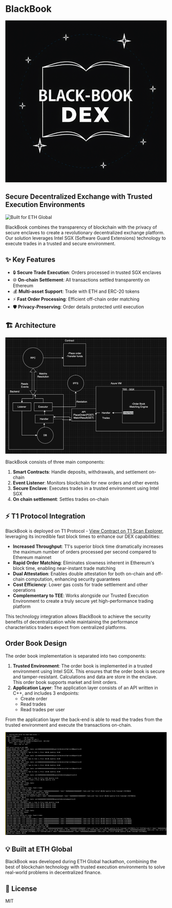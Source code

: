 #  BlackBook

![BlackBook Logo](logobb.png)

## Secure Decentralized Exchange with Trusted Execution Environments

![Built for ETH Global](https://img.shields.io/badge/Built%20for-ETH%20Global-blue)

BlackBook combines the transparency of blockchain with the privacy of secure enclaves to create a revolutionary decentralized exchange platform. Our solution leverages Intel SGX (Software Guard Extensions) technology to execute trades in a trusted and secure environment.

## ✨ Key Features

- 🔒 **Secure Trade Execution**: Orders processed in trusted SGX enclaves
- 🌐 **On-chain Settlement**: All transactions settled transparently on Ethereum
- 💰 **Multi-asset Support**: Trade with ETH and ERC-20 tokens
- ⚡ **Fast Order Processing**: Efficient off-chain order matching
- 🛡️ **Privacy-Preserving**: Order details protected until execution

## 🏗️ Architecture

![DexTrustEE Architecture](diagram.png)

BlackBook consists of three main components:

1. **Smart Contracts**: Handle deposits, withdrawals, and settlement on-chain
2. **Event Listener**: Monitors blockchain for new orders and other events
3. **Secure Enclave**: Executes trades in a trusted environment using Intel SGX
4. **On chain settlement**: Settles trades on-chain

## ⚡ T1 Protocol Integration

BlackBook is deployed on T1 Protocol - [View Contract on T1 Scan Explorer](https://explorer.v006.t1protocol.com/address/0x934F38B0B492d77bdD4d2e5800476e514fe89437?tab=contract), leveraging its incredible fast block times to enhance our DEX capabilities:

- **Increased Throughput**: T1's superior block time dramatically increases the maximum number of orders processed per second compared to Ethereum mainnet
- **Rapid Order Matching**: Eliminates slowness inherent in Ethereum's block time, enabling near-instant trade matching
- **Dual Attestation**: Enables double attestation for both on-chain and off-chain computation, enhancing security guarantees
- **Cost Efficiency**: Lower gas costs for trade settlement and other operations
- **Complementary to TEE**: Works alongside our Trusted Execution Environment to create a truly secure yet high-performance trading platform

This technology integration allows BlackBook to achieve the security benefits of decentralization while maintaining the performance characteristics traders expect from centralized platforms.

## Order Book Design
The order book implementation is separated into two components:

1. **Trusted Environment**: The order book is implemented in a trusted environment using Intel SGX. This ensures that the order book is secure and tamper-resistant. Calculations and data are store in the enclave. This order book supports market and limit orders.
2. **Application Layer**: The application layer consists of an API written in C++, and includes 3 endpoints: 
    - Create order
    - Read trades
    - Read trades per user

From the application layer the back-end is able to read the trades from the trusted environment and execute the transactions on-chain.

![alt text](image.png)

## 💡 Built at ETH Global

BlackBook was developed during ETH Global hackathon, combining the best of blockchain technology with trusted execution environments to solve real-world problems in decentralized finance.

## 📄 License

MIT 